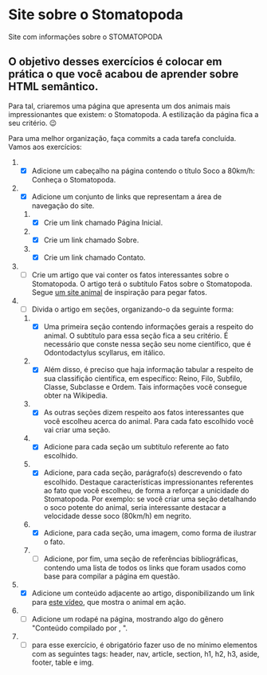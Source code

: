 # Site sobre o Stomatopoda
Site com informações sobre o STOMATOPODA

## O objetivo desses exercícios é colocar em prática o que você acabou de aprender sobre HTML semântico.

Para tal, criaremos uma página que apresenta um dos animais mais impressionantes que existem: o Stomatopoda. A estilização da página fica a seu critério. 😉

Para uma melhor organização, faça commits a cada tarefa concluída. Vamos aos exercícios:

1. - [x] Adicione um cabeçalho na página contendo o título Soco a 80km/h: Conheça o Stomatopoda.

2. - [x] Adicione um conjunto de links que representam a área de navegação do site.

    1. - [x] Crie um link chamado Página Inicial.

    2. - [x] Crie um link chamado Sobre.

    3. - [x] Crie um link chamado Contato.

3. - [ ] Crie um artigo que vai conter os fatos interessantes sobre o Stomatopoda. O artigo terá o subtítulo Fatos sobre o Stomatopoda. Segue [um site animal](https://theoatmeal.com/comics/mantis_shrimp) de inspiração para pegar fatos.

4. - [ ] Divida o artigo em seções, organizando-o da seguinte forma:

    1. - [x] Uma primeira seção contendo informações gerais a respeito do animal. O subtítulo para essa seção fica a seu critério. É necessário que conste nessa seção seu nome científico, que é Odontodactylus scyllarus, em itálico.

    2. - [x] Além disso, é preciso que haja informação tabular a respeito de sua classifição científica, em específico: Reino, Filo, Subfilo, Classe, Subclasse e Ordem. Tais informações você consegue obter na Wikipedia.

    3. - [x] As outras seções dizem respeito aos fatos interessantes que você escolheu acerca do animal. Para cada fato escolhido você vai criar uma seção.

    4. - [x] Adicione para cada seção um subtítulo referente ao fato escolhido.

    5. - [x] Adicione, para cada seção, parágrafo(s) descrevendo o fato escolhido. Destaque características impressionantes referentes ao fato que você escolheu, de forma a reforçar a unicidade do Stomatopoda. Por exemplo: se você criar uma seção detalhando o soco potente do animal, seria interessante destacar a velocidade desse soco (80km/h) em negrito.

    6. - [x] Adicione, para cada seção, uma imagem, como forma de ilustrar o fato.

    7. - [ ] Adicione, por fim, uma seção de referências bibliográficas, contendo uma lista de todos os links que foram usados como base para compilar a página em questão.

5. - [x] Adicione um conteúdo adjacente ao artigo, disponibilizando um link para [este vídeo](https://www.youtube.com/watch?v=E0Li1k5hGBE), que mostra o animal em ação.

6. - [ ] Adicione um rodapé na página, mostrando algo do gênero "Conteúdo compilado por , ".

7. - [ ] para esse exercício, é obrigatório fazer uso de no mínimo elementos com as seguintes tags: header, nav, article, section, h1, h2, h3, aside, footer, table e img.